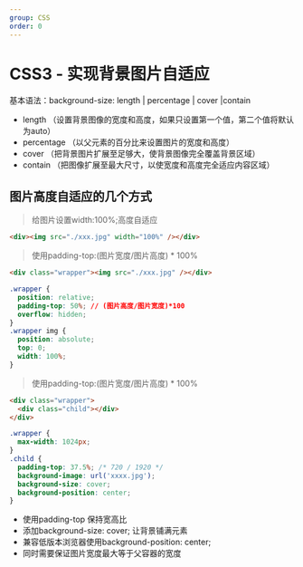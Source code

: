 ```yaml
---
group: CSS
order: 0
---
```


# CSS3 - 实现背景图片自适应

基本语法：background-size: length | percentage | cover |contain
 - length （设置背景图像的宽度和高度，如果只设置第一个值，第二个值将默认为auto）
 - percentage （以父元素的百分比来设置图片的宽度和高度）
 - cover （把背景图片扩展至足够大，使背景图像完全覆盖背景区域）
 - contain （把图像扩展至最大尺寸，以使宽度和高度完全适应内容区域）

## 图片高度自适应的几个方式
> 给图片设置width:100%;高度自适应
```html
<div><img src="./xxx.jpg" width="100%" /></div>
```
> 使用padding-top:(图片宽度/图片高度) * 100%
```html
<div class="wrapper"><img src="./xxx.jpg" /></div>

```

```css
.wrapper {
  position: relative;
  padding-top: 50%; // (图片高度/图片宽度)*100
  overflow: hidden;
}
.wrapper img {
  position: absolute;
  top: 0;
  width: 100%;
}
```

> 使用padding-top:(图片宽度/图片高度) * 100%
```html
<div class="wrapper">
  <div class="child"></div> 
</div>

```

```css
.wrapper {
  max-width: 1024px;
}
.child {
  padding-top: 37.5%; /* 720 / 1920 */
  background-image: url('xxxx.jpg');
  background-size: cover;
  background-position: center;
}
```
- 使用padding-top 保持宽高比
- 添加background-size: cover; 让背景铺满元素
- 兼容低版本浏览器使用background-position: center;
- 同时需要保证图片宽度最大等于父容器的宽度